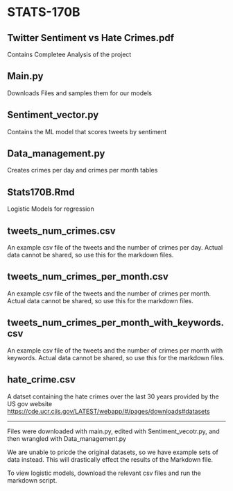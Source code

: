 # STATS-170B

## Twitter Sentiment vs Hate Crimes.pdf

Contains Completee Analysis of the project

## Main.py

Downloads Files and samples them for our models

## Sentiment_vector.py

Contains the ML model that scores tweets by sentiment

## Data_management.py

Creates crimes per day and crimes per month tables

## Stats170B.Rmd

Logistic Models for regression

## tweets_num_crimes.csv

An example csv file of the tweets and the number of crimes per day.  Actual data cannot be shared, so use this for the markdown files.

## tweets_num_crimes_per_month.csv

An example csv file of the tweets and the number of crimes per month.  Actual data cannot be shared, so use this for the markdown files.

## tweets_num_crimes_per_month_with_keywords.csv

An example csv file of the tweets and the number of crimes per month with keywords.  Actual data cannot be shared, so use this for the markdown files.

## hate_crime.csv

A datset containing the hate crimes over the last 30 years provided by the US gov website https://cde.ucr.cjis.gov/LATEST/webapp/#/pages/downloads#datasets

---------------------------------------------------

Files were downloaded with main.py, edited with Sentiment_vecotr.py, and then wrangled with Data_management.py

We are unable to pricde the original datasets, so we have example sets of data instead. This will drastically effect the results of the Markdown file.

To view logistic models, download the relevant csv files and run the markdown script.

